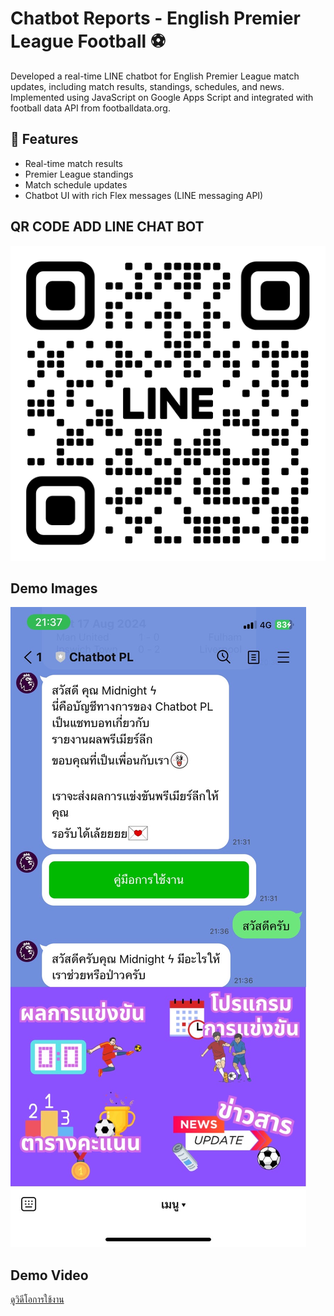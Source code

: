 # Chatbot Reports - English Premier League Football ⚽️

Developed a real-time LINE chatbot for English Premier League match updates, 
including match results, standings, schedules, and news. 
Implemented using JavaScript on Google Apps Script and integrated with football data API from footballdata.org.

## 🚀 Features
- Real-time match results
- Premier League standings
- Match schedule updates
- Chatbot UI with rich Flex messages (LINE messaging API)

## QR CODE ADD LINE CHAT BOT
![QR Code](assets/images/qrcode-linechatbot.png)

## Demo Images
![Chatbot Screenshot](./assets/images/S__19390485_0.jpg)

## Demo Video
[ดูวิดีโอการใช้งาน](./assets/videos/chatbot-demo-video.mp4)

